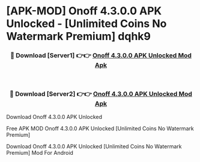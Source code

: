 # [APK-MOD] Onoff 4.3.0.0 APK Unlocked - [Unlimited Coins No Watermark Premium] dqhk9



<div align="center">
<h3>🔴 Download [Server1] 👉👉 <a href="https://momento.my/?title=Onoff_4.3.0.0_APK_Unlocked">Onoff 4.3.0.0 APK Unlocked Mod Apk</a></h3><br>

<h3>🔴 Download [Server2] 👉👉 <a href="https://momento.my/?title=Onoff_4.3.0.0_APK_Unlocked">Onoff 4.3.0.0 APK Unlocked Mod Apk</a></h3>
</div>



Download Onoff 4.3.0.0 APK Unlocked 

Free APK MOD Onoff 4.3.0.0 APK Unlocked [Unlimited Coins No Watermark Premium]

Download Onoff 4.3.0.0 APK Unlocked [Unlimited Coins No Watermark Premium] Mod For Android
